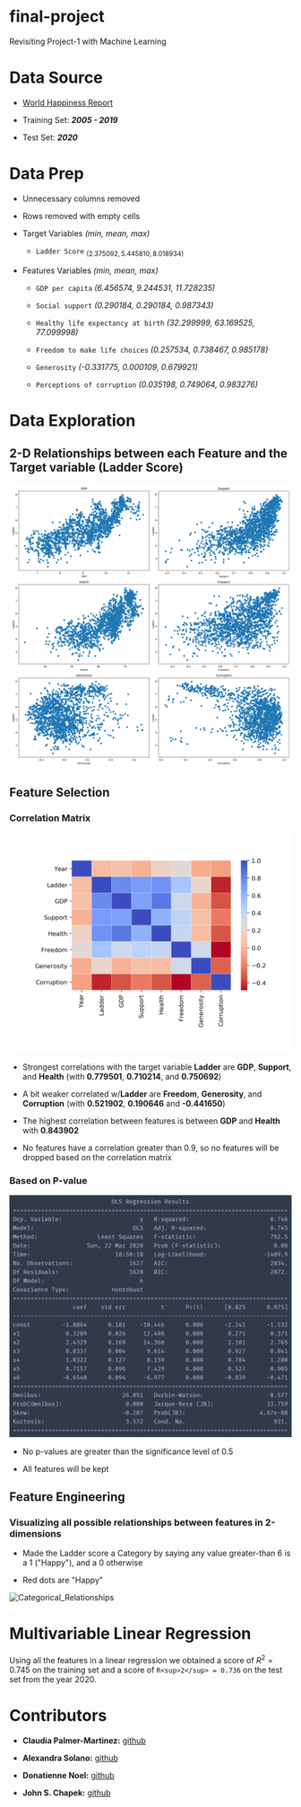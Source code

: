 # final-project
Revisiting Project-1 with Machine Learning

# Data Source  

* [World Happiness Report](https://worldhappiness.report/)  

* Training Set: **_2005 - 2019_**  

* Test Set: **_2020_**  

# Data Prep  

* Unnecessary columns removed  

* Rows removed with empty cells  

* Target Variables  _(min, mean, max)_  

	- `Ladder Score`  $_(2.375092,  5.445810,  8.018934)$  

* Features Variables  _(min, mean, max)_  

	- `GDP per capita`  _(6.456574,  9.244531,  11.728235)_  

	- `Social support`  _(0.290184,  0.290184,  0.987343)_  

	- `Healthy life expectancy at birth`  _(32.299999,  63.169525,  77.099998)_  

	- `Freedom to make life choices`  _(0.257534,  0.738467,  0.985178)_  

	- `Generosity`  _(-0.331775,  0.000109,  0.679921)_  

	- `Perceptions of corruption`  _(0.035198,  0.749064,  0.983276)_  

# Data Exploration  

## 2-D Relationships between each Feature and the Target variable (Ladder Score)  

![Simple_Relationships](resources/Simple_Relationships.png)  

## Feature Selection  

### Correlation Matrix  

![heatmap](resources/heatmap.png)  

* Strongest correlations with the target variable **Ladder** are **GDP**, **Support**, and **Health** (with **0.779501**, **0.710214**, and **0.750692**)  

* A bit weaker correlated w/**Ladder** are **Freedom**, **Generosity**, and **Corruption** (with **0.521902**, **0.190646** and **-0.441650**)  

* The highest correlation between features is between **GDP** and **Health** with **0.843902**  

* No features have a correlation greater than 0.9, so no features will be dropped based on the correlation matrix  

### Based on P-value  

![OLS](resources/OLS.PNG)  

* No p-values are greater than the significance level of 0.5  

* All features will be kept

## Feature Engineering  

### Visualizing all possible relationships between features in 2-dimensions  

* Made the Ladder score a Category by saying any value greater-than 6 is a 1 ("Happy"), and a 0 otherwise  

* Red dots are "Happy"  

![Categorical_Relationships](resources/Categorical_Relationships.png)  

# Multivariable Linear Regression

Using all the features in a linear regression we obtained a score of $R^2 = 0.745$ on the training set and a score of `R<sup>2</sup> = 0.736` on the test set from the year 2020.  

# Contributors 

* __Claudia Palmer-Martinez:__ [github](https://github.com/Claud50623)  

* __Alexandra Solano:__ [github](https://github.com/alexsolano36)  

* __Donatienne Noel:__ [github](https://github.com/donatiennenoel)  

* __John S. Chapek:__ [github](https://github.com/code-sparrow)


